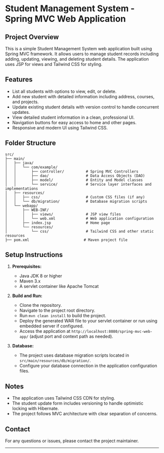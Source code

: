 # Student Management System - Spring MVC Web Application

## Project Overview
This is a simple Student Management System web application built using Spring MVC framework. It allows users to manage student records including adding, updating, viewing, and deleting student details. The application uses JSP for views and Tailwind CSS for styling.

## Features
- List all students with options to view, edit, or delete.
- Add new student with detailed information including address, courses, and projects.
- Update existing student details with version control to handle concurrent updates.
- View detailed student information in a clean, professional UI.
- Navigation buttons for easy access to home and other pages.
- Responsive and modern UI using Tailwind CSS.

## Folder Structure
```
src/
├── main/
│   ├── java/
│   │   └── com/example/
│   │       ├── controller/          # Spring MVC Controllers
│   │       ├── dao/                 # Data Access Objects (DAO)
│   │       ├── model/               # Entity and Model classes
│   │       └── service/             # Service layer interfaces and implementations
│   ├── resources/
│   │   ├── css/                     # Custom CSS files (if any)
│   │   └── db/migration/            # Database migration scripts
│   └── webapp/
│       ├── WEB-INF/
│       │   ├── views/               # JSP view files
│       │   └── web.xml              # Web application configuration
│       ├── index.jsp                # Home page
│       └── resources/
│           └── css/                 # Tailwind CSS and other static resources
├── pom.xml                         # Maven project file
```

## Setup Instructions
1. **Prerequisites:**
   - Java JDK 8 or higher
   - Maven 3.x
   - A servlet container like Apache Tomcat

2. **Build and Run:**
   - Clone the repository.
   - Navigate to the project root directory.
   - Run `mvn clean install` to build the project.
   - Deploy the generated WAR file to your servlet container or run using embedded server if configured.
   - Access the application at `http://localhost:8080/spring-mvc-web-app/` (adjust port and context path as needed).

3. **Database:**
   - The project uses database migration scripts located in `src/main/resources/db/migration/`.
   - Configure your database connection in the application configuration files.

## Notes
- The application uses Tailwind CSS CDN for styling.
- The student update form includes versioning to handle optimistic locking with Hibernate.
- The project follows MVC architecture with clear separation of concerns.

## Contact
For any questions or issues, please contact the project maintainer.

---
